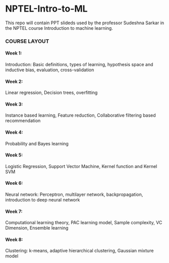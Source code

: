 # NPTEL-Intro-to-ML
This repo will contain PPT slideds used by the professor Sudeshna Sarkar in the NPTEL course Introduction to machine learning.

### COURSE LAYOUT
#### Week 1:
Introduction: Basic definitions, types of learning, hypothesis space and inductive bias, evaluation, cross-validation
#### Week 2:
Linear regression, Decision trees, overfitting
#### Week 3:
Instance based learning, Feature reduction, Collaborative filtering based recommendation
#### Week 4:
Probability and Bayes learning
#### Week 5:
Logistic Regression, Support Vector Machine, Kernel function and Kernel SVM
#### Week 6:
Neural network: Perceptron, multilayer network, backpropagation, introduction to deep neural network
#### Week 7:
Computational learning theory, PAC learning model, Sample complexity, VC Dimension, Ensemble learning
#### Week 8:
Clustering: k-means, adaptive hierarchical clustering, Gaussian mixture model
